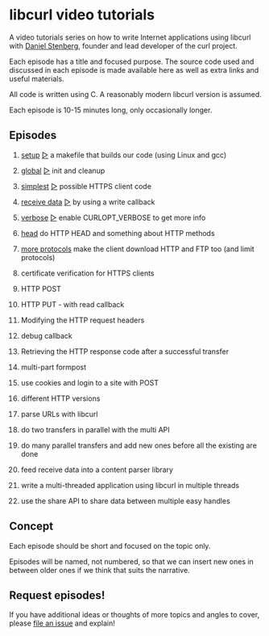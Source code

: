 # libcurl video tutorials

A video tutorials series on how to write Internet applications using libcurl
with [Daniel Stenberg](https://daniel.haxx.se/), founder and lead developer of
the curl project.

Each episode has a title and focused purpose. The source code used and
discussed in each episode is made available here as well as extra links and
useful materials.

All code is written using C. A reasonably modern libcurl version is assumed.

Each episode is 10-15 minutes long, only occasionally longer.

## Episodes

1. [setup](setup/) [&#9655;](https://youtu.be/DVR8N9ob_ZY) a makefile that builds our code (using Linux and gcc)

2. [global](global/) [&#9655;](https://youtu.be/X3bq2uf0OEU) init and cleanup

1. [simplest](simplest/) [&#9655;](https://youtu.be/Uha3JGPRIQs) possible HTTPS client code

2. [receive data](receive-data/) [&#9655;](https://youtu.be/nbTaHEocCuo) by using a write callback

3. [verbose](verbose/) [&#9655;](https://youtu.be/dSEd3i5X_gI) enable CURLOPT_VERBOSE to get more info

3. [head](head/) do HTTP HEAD and something about HTTP methods

3. [more protocols](more-protocols/) make the client download HTTP and FTP too (and limit protocols)

2. certificate verification for HTTPS clients

6. HTTP POST

7. HTTP PUT - with read callback

8. Modifying the HTTP request headers

8. debug callback

8. Retrieving the HTTP response code after a successful transfer

8. multi-part formpost

9. use cookies and login to a site with POST

10. different HTTP versions

11. parse URLs with libcurl

12. do two transfers in parallel with the multi API

13. do many parallel transfers and add new ones before all the existing are done

14. feed receive data into a content parser library

15. write a multi-threaded application using libcurl in multiple threads

16. use the share API to share data between multiple easy handles

## Concept

Each episode should be short and focused on the topic only.

Episodes will be named, not numbered, so that we can insert new ones in
between older ones if we think that suits the narrative.

## Request episodes!

If you have additional ideas or thoughts of more topics and angles to cover, please [file an issue](https://github.com/bagder/libcurl-video-tutorials/issues) and explain!
